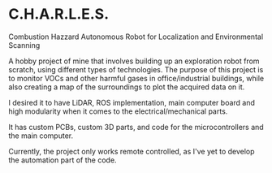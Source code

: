 # C.H.A.R.L.E.S.
Combustion Hazzard Autonomous Robot for Localization and Environmental Scanning

A hobby project of mine that involves building up an exploration robot from scratch, using different types of technologies. The purpose of this project is to monitor VOCs and other harmful gases in office/industrial buildings, while also creating a map of the surroundings to plot the acquired data on it.

I desired it to have LiDAR, ROS implementation, main computer board and high modularity when it comes to the electrical/mechanical parts.

It has custom PCBs, custom 3D parts, and code for the microcontrollers and the main computer.

Currently, the project only works remote controlled, as I've yet to develop the automation part of the code.
